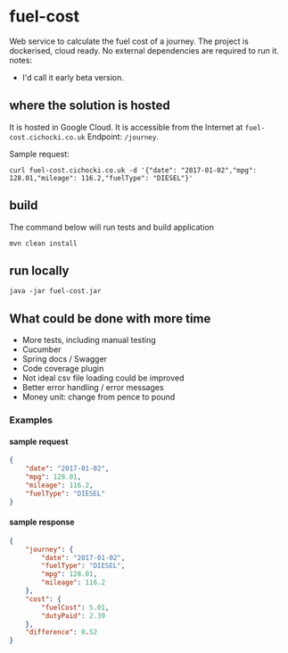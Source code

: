 # fuel-cost
Web service to calculate the fuel cost of a journey. The project is dockerised, cloud ready. 
No external dependencies are required to run it. 
notes: 
- I'd call it early beta version. 

## where the solution is hosted
It is hosted in Google Cloud. It is accessible from the Internet at `fuel-cost.cichocki.co.uk`
Endpoint: `/journey`.  

Sample request:
```
curl fuel-cost.cichocki.co.uk -d '{"date": "2017-01-02","mpg": 128.01,"mileage": 116.2,"fuelType": "DIESEL"}'
```

## build
The command below will run tests and build application
```
mvn clean install
```
## run locally
```
java -jar fuel-cost.jar
```

## What could be done with more time
- More tests, including manual testing
- Cucumber 
- Spring docs / Swagger
- Code coverage plugin
- Not ideal csv file loading could be improved
- Better error handling / error messages
- Money unit: change from pence to pound

### Examples
#### sample request
```json
{
	"date": "2017-01-02",
	"mpg": 128.01,
	"mileage": 116.2,
	"fuelType": "DIESEL"
}
```

#### sample response
```json
{
    "journey": {
        "date": "2017-01-02",
        "fuelType": "DIESEL",
        "mpg": 128.01,
        "mileage": 116.2
    },
    "cost": {
        "fuelCost": 5.01,
        "dutyPaid": 2.39
    },
    "difference": 0.52
}
```
